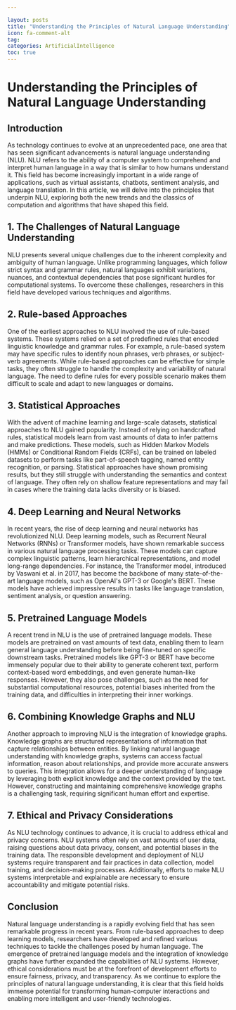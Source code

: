 ```yaml
---

layout: posts
title: "Understanding the Principles of Natural Language Understanding"
icon: fa-comment-alt
tag:      
categories: ArtificialIntelligence
toc: true
---
```




# Understanding the Principles of Natural Language Understanding

## Introduction

As technology continues to evolve at an unprecedented pace, one area that has seen significant advancements is natural language understanding (NLU). NLU refers to the ability of a computer system to comprehend and interpret human language in a way that is similar to how humans understand it. This field has become increasingly important in a wide range of applications, such as virtual assistants, chatbots, sentiment analysis, and language translation. In this article, we will delve into the principles that underpin NLU, exploring both the new trends and the classics of computation and algorithms that have shaped this field.

## 1. The Challenges of Natural Language Understanding

NLU presents several unique challenges due to the inherent complexity and ambiguity of human language. Unlike programming languages, which follow strict syntax and grammar rules, natural languages exhibit variations, nuances, and contextual dependencies that pose significant hurdles for computational systems. To overcome these challenges, researchers in this field have developed various techniques and algorithms.

## 2. Rule-based Approaches

One of the earliest approaches to NLU involved the use of rule-based systems. These systems relied on a set of predefined rules that encoded linguistic knowledge and grammar rules. For example, a rule-based system may have specific rules to identify noun phrases, verb phrases, or subject-verb agreements. While rule-based approaches can be effective for simple tasks, they often struggle to handle the complexity and variability of natural language. The need to define rules for every possible scenario makes them difficult to scale and adapt to new languages or domains.

## 3. Statistical Approaches

With the advent of machine learning and large-scale datasets, statistical approaches to NLU gained popularity. Instead of relying on handcrafted rules, statistical models learn from vast amounts of data to infer patterns and make predictions. These models, such as Hidden Markov Models (HMMs) or Conditional Random Fields (CRFs), can be trained on labeled datasets to perform tasks like part-of-speech tagging, named entity recognition, or parsing. Statistical approaches have shown promising results, but they still struggle with understanding the semantics and context of language. They often rely on shallow feature representations and may fail in cases where the training data lacks diversity or is biased.

## 4. Deep Learning and Neural Networks

In recent years, the rise of deep learning and neural networks has revolutionized NLU. Deep learning models, such as Recurrent Neural Networks (RNNs) or Transformer models, have shown remarkable success in various natural language processing tasks. These models can capture complex linguistic patterns, learn hierarchical representations, and model long-range dependencies. For instance, the Transformer model, introduced by Vaswani et al. in 2017, has become the backbone of many state-of-the-art language models, such as OpenAI's GPT-3 or Google's BERT. These models have achieved impressive results in tasks like language translation, sentiment analysis, or question answering.

## 5. Pretrained Language Models

A recent trend in NLU is the use of pretrained language models. These models are pretrained on vast amounts of text data, enabling them to learn general language understanding before being fine-tuned on specific downstream tasks. Pretrained models like GPT-3 or BERT have become immensely popular due to their ability to generate coherent text, perform context-based word embeddings, and even generate human-like responses. However, they also pose challenges, such as the need for substantial computational resources, potential biases inherited from the training data, and difficulties in interpreting their inner workings.

## 6. Combining Knowledge Graphs and NLU

Another approach to improving NLU is the integration of knowledge graphs. Knowledge graphs are structured representations of information that capture relationships between entities. By linking natural language understanding with knowledge graphs, systems can access factual information, reason about relationships, and provide more accurate answers to queries. This integration allows for a deeper understanding of language by leveraging both explicit knowledge and the context provided by the text. However, constructing and maintaining comprehensive knowledge graphs is a challenging task, requiring significant human effort and expertise.

## 7. Ethical and Privacy Considerations

As NLU technology continues to advance, it is crucial to address ethical and privacy concerns. NLU systems often rely on vast amounts of user data, raising questions about data privacy, consent, and potential biases in the training data. The responsible development and deployment of NLU systems require transparent and fair practices in data collection, model training, and decision-making processes. Additionally, efforts to make NLU systems interpretable and explainable are necessary to ensure accountability and mitigate potential risks.

## Conclusion

Natural language understanding is a rapidly evolving field that has seen remarkable progress in recent years. From rule-based approaches to deep learning models, researchers have developed and refined various techniques to tackle the challenges posed by human language. The emergence of pretrained language models and the integration of knowledge graphs have further expanded the capabilities of NLU systems. However, ethical considerations must be at the forefront of development efforts to ensure fairness, privacy, and transparency. As we continue to explore the principles of natural language understanding, it is clear that this field holds immense potential for transforming human-computer interactions and enabling more intelligent and user-friendly technologies.